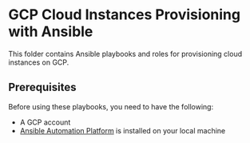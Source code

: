 # GCP Cloud Instances Provisioning with Ansible

This folder contains Ansible playbooks and roles for provisioning cloud instances on GCP.

## Prerequisites

Before using these playbooks, you need to have the following:

- A GCP account
- [Ansible Automation Platform](https://developers.redhat.com/products/ansible/download) is installed on your local machine
